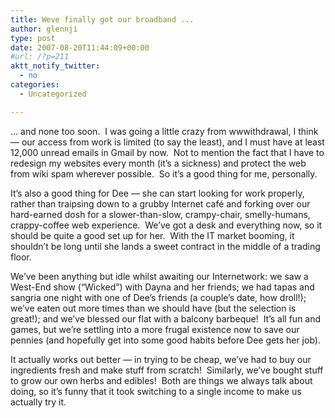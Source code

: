 ```yaml
---
title: Weve finally got our broadband ...
author: glennji
type: post
date: 2007-08-20T11:44:09+00:00
#url: /?p=211
aktt_notify_twitter:
  - no
categories:
  - Uncategorized

---
```

&#8230; and none too soon.  I was going a little crazy from wwwithdrawal, I think &#8212; our access from work is limited (to say the least), and I must have at least 12,000 unread emails in Gmail by now.  Not to mention the fact that I have to redesign my websites every month (it&#8217;s a sickness) and protect the web from wiki spam wherever possible.  So it&#8217;s a good thing for me, personally.
  
It&#8217;s also a good thing for Dee &#8212; she can start looking for work properly, rather than traipsing down to a grubby Internet café and forking over our hard-earned dosh for a slower-than-slow, crampy-chair, smelly-humans, crappy-coffee web experience.  We&#8217;ve got a desk and everything now, so it should be quite a good set up for her.  With the IT market booming, it shouldn&#8217;t be long until she lands a sweet contract in the middle of a trading floor.
  
We&#8217;ve been anything but idle whilst awaiting our Internetwork: we saw a West-End show (&#8220;Wicked&#8221;) with Dayna and her friends; we had tapas and sangria one night with one of Dee&#8217;s friends (a couple&#8217;s date, how droll!); we&#8217;ve eaten out more times than we should have (but the selection is great!); and we&#8217;ve blessed our flat with a balcony barbeque!  It&#8217;s all fun and games, but we&#8217;re settling into a more frugal existence now to save our pennies (and hopefully get into some good habits before Dee gets her job).
  
It actually works out better &#8212; in trying to be cheap, we&#8217;ve had to buy our ingredients fresh and make stuff from scratch!  Similarly, we&#8217;ve bought stuff to grow our own herbs and edibles!  Both are things we always talk about doing, so it&#8217;s funny that it took switching to a single income to make us actually try it.
